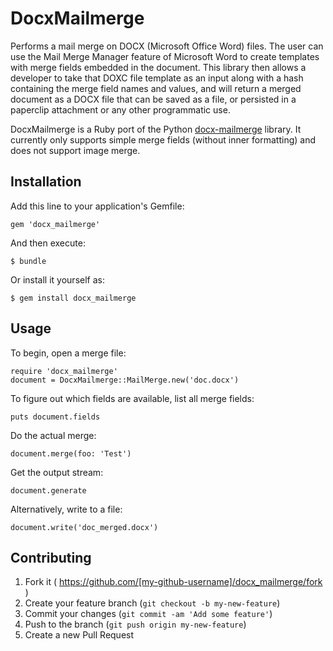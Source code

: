 # DocxMailmerge

Performs a mail merge on DOCX (Microsoft Office Word) files. The user can use the Mail Merge Manager feature of Microsoft Word to create templates with merge fields embedded in the document. This library then allows a developer to take that DOXC file template as an input along with a hash containing the merge field names and values, and will return a merged document as a DOCX file that can be saved as a file, or persisted in a paperclip attachment or any other programmatic use.

DocxMailmerge is a Ruby port of the Python [docx-mailmerge](https://github.com/Bouke/docx-mailmerge/) library. It currently only supports simple merge fields (without inner formatting) and does not support image merge.

## Installation

Add this line to your application's Gemfile:

    gem 'docx_mailmerge'

And then execute:

    $ bundle

Or install it yourself as:

    $ gem install docx_mailmerge

## Usage

To begin, open a merge file:

    require 'docx_mailmerge'
    document = DocxMailmerge::MailMerge.new('doc.docx')

To figure out which fields are available, list all merge fields:

    puts document.fields

Do the actual merge:

    document.merge(foo: 'Test')

Get the output stream:

    document.generate

Alternatively, write to a file:

    document.write('doc_merged.docx')

## Contributing

1. Fork it ( https://github.com/[my-github-username]/docx_mailmerge/fork )
2. Create your feature branch (`git checkout -b my-new-feature`)
3. Commit your changes (`git commit -am 'Add some feature'`)
4. Push to the branch (`git push origin my-new-feature`)
5. Create a new Pull Request
